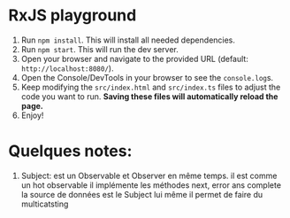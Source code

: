 # RxJS playground

1. Run `npm install`. This will install all needed dependencies.
2. Run `npm start`. This will run the dev server.
3. Open your browser and navigate to the provided URL (default: `http://localhost:8080/`).
4. Open the Console/DevTools in your browser to see the `console.log`s.
5. Keep modifying the `src/index.html` and `src/index.ts` files to adjust the code you want to run. **Saving these files will automatically reload the page.**
6. Enjoy!


# Quelques notes:

1. Subject: est un Observable et Observer en même temps.
il est comme un hot observable
il implémente les méthodes next, error ans complete
la source de données est le Subject lui même
il permet de faire du multicatsting